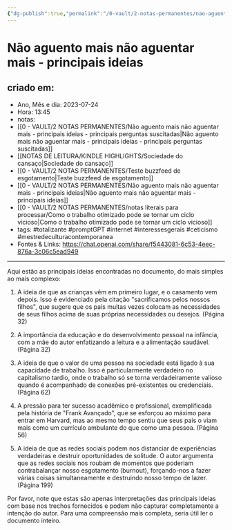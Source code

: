 ```yaml
---
{"dg-publish":true,"permalink":"/0-vault/2-notas-permanentes/nao-aguento-mais-nao-aguentar-mais-principais-ideias/","tags":["permanente","totalizante","promptGPT","internet","interessesgerais","ceticismo","mestredeculturacontemporanea"],"dgHomeLink":true,"dgShowLocalGraph":true,"dgShowFileTree":true,"dgEnableSearch":true,"noteIcon":""}
---
```


# Não aguento mais não aguentar mais - principais ideias

## criado em: 
-  Ano, Mês e dia: 2023-07-24
- Hora: 13:45
- notas: 
- [[0 - VAULT/2 NOTAS PERMANENTES/Não aguento mais não aguentar mais - principais ideias - principais perguntas suscitadas\|Não aguento mais não aguentar mais - principais ideias - principais perguntas suscitadas]]
- [[NOTAS DE LEITURA/KINDLE HIGHLIGHTS/Sociedade do cansaço\|Sociedade do cansaço]]
- [[0 - VAULT/2 NOTAS PERMANENTES/Teste buzzfeed de esgotamento\|Teste buzzfeed de esgotamento]]
- [[0 - VAULT/2 NOTAS PERMANENTES/Não aguento mais não aguentar mais - principais ideias\|Não aguento mais não aguentar mais - principais ideias]]
- [[0 - VAULT/2 NOTAS PERMANENTES/notas literais para processar/Como o trabalho otimizado pode se tornar um ciclo vicioso\|Como o trabalho otimizado pode se tornar um ciclo vicioso]]
- tags: #totalizante #promptGPT #internet #interessesgerais #ceticismo #mestredeculturacontemporanea 
- Fontes & Links: https://chat.openai.com/share/f5443081-6c53-4eec-876a-3c06c5ead949
---

Aqui estão as principais ideias encontradas no documento, do mais simples ao mais complexo:

1. A ideia de que as crianças vêm em primeiro lugar, e o casamento vem depois. Isso é evidenciado pela citação "sacrificamos pelos nossos filhos", que sugere que os pais muitas vezes colocam as necessidades de seus filhos acima de suas próprias necessidades ou desejos. (Página 32)

2. A importância da educação e do desenvolvimento pessoal na infância, com a mãe do autor enfatizando a leitura e a alimentação saudável. (Página 32)

3. A ideia de que o valor de uma pessoa na sociedade está ligado à sua capacidade de trabalho. Isso é particularmente verdadeiro no capitalismo tardio, onde o trabalho só se torna verdadeiramente valioso quando é acompanhado de conexões pré-existentes ou credenciais. (Página 62)

4. A pressão para ter sucesso acadêmico e profissional, exemplificada pela história de "Frank Avançado", que se esforçou ao máximo para entrar em Harvard, mas ao mesmo tempo sentiu que seus pais o viam mais como um currículo ambulante do que como uma pessoa. (Página 56)

5. A ideia de que as redes sociais podem nos distanciar de experiências verdadeiras e destruir oportunidades de solitude. O autor argumenta que as redes sociais nos roubam de momentos que poderiam contrabalançar nosso esgotamento (burnout), forçando-nos a fazer várias coisas simultaneamente e destruindo nosso tempo de lazer. (Página 199)

Por favor, note que estas são apenas interpretações das principais ideias com base nos trechos fornecidos e podem não capturar completamente a intenção do autor. Para uma compreensão mais completa, seria útil ler o documento inteiro.